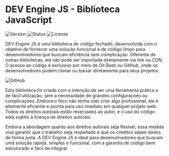 # DEV Engine JS - Biblioteca JavaScript

![Version](https://img.shields.io/badge/Version-1.0-yellow)
![Status](https://img.shields.io/badge/Status-Active-yellow)
![License](https://img.shields.io/badge/License-Reserved-yellow)

DEV Engine JS é uma biblioteca de código fechado, desenvolvida com o objetivo de fornecer uma solução funcional e de código limpo para desenvolvedores que buscam eficiência sem complicação. Diferente de outras bibliotecas, ela não pode ser importada diretamente via link ou CDN. O acesso ao código é exclusivo por meio de Git Bash ou GitHub, onde os desenvolvedores podem clonar ou baixar diretamente para seus projetos.

![GitHub](https://img.shields.io/badge/GitHub-Repo-yellow)

Esta biblioteca foi criada com a intenção de ser uma ferramenta prática e de fácil utilização, sem a necessidade de grandes configurações ou complicações. Embora o foco não tenha sido criar algo profissional, ela é altamente eficiente e pronta para uso imediato em qualquer projeto web. Todos os direitos autorais estão reservados ao autor, e o uso do código está sujeito à licença de direitos autorais.

Embora a abordagem quanto aos direitos autorais seja flexível, essa medida visa garantir que o trabalho seja respeitado e que os créditos sejam dados de forma justa. A DEV Engine JS é ideal para desenvolvedores que buscam uma solução rápida, simples e funcional, com a garantia de código bem estruturado e fácil de integrar.